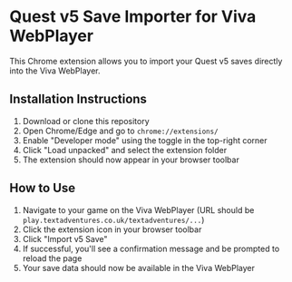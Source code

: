 # Quest v5 Save Importer for Viva WebPlayer

This Chrome extension allows you to import your Quest v5 saves directly into the Viva WebPlayer.

## Installation Instructions

1. Download or clone this repository
2. Open Chrome/Edge and go to `chrome://extensions/`
3. Enable "Developer mode" using the toggle in the top-right corner
4. Click "Load unpacked" and select the extension folder
5. The extension should now appear in your browser toolbar

## How to Use

1. Navigate to your game on the Viva WebPlayer (URL should be `play.textadventures.co.uk/textadventures/...`)
2. Click the extension icon in your browser toolbar
3. Click "Import v5 Save"
4. If successful, you'll see a confirmation message and be prompted to reload the page
5. Your save data should now be available in the Viva WebPlayer

